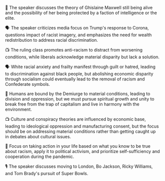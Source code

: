 🎥 The speaker discusses the theory of Ghislaine Maxwell still being alive and the possibility of her being protected by a faction of intelligence or the elite.

🗣 The speaker criticizes media focus on Trump's response to Corona, questions impact of racist imagery, and emphasizes the need for wealth redistribution to address racial discrimination.

📺 The ruling class promotes anti-racism to distract from worsening conditions, while liberals acknowledge material disparity but lack a solution.

🗣️ White racial anxiety and frailty manifest through guilt or hatred, leading to discrimination against black people, but abolishing economic disparity through socialism could eventually lead to the removal of racism and Confederate symbols.

🔮 Humans are bound by the Demiurge to material conditions, leading to division and oppression, but we must pursue spiritual growth and unity to break free from the trap of capitalism and live in harmony with the environment.

📺 Culture and conspiracy theories are influenced by economic base, leading to ideological oppression and manufacturing consent, but the focus should be on addressing material conditions rather than getting caught up in debates about cultural issues.

📌 Focus on taking action in your life based on what you know to be true about racism, apply it to political activism, and prioritize self-sufficiency and cooperation during the pandemic.

🎙️ The speaker discusses moving to London, Bo Jackson, Ricky Williams, and Tom Brady's pursuit of Super Bowls.

